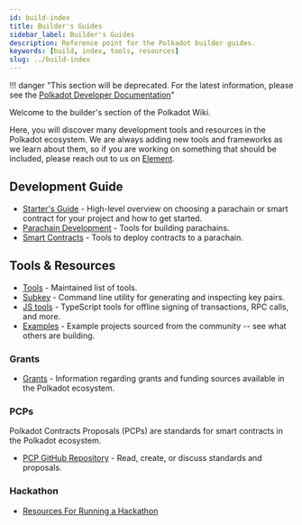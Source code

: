 ```yaml
---
id: build-index
title: Builder's Guides
sidebar_label: Builder's Guides
description: Reference point for the Polkadot builder guides.
keywords: [build, index, tools, resources]
slug: ../build-index
---
```


!!! danger "This section will be deprecated. For the latest information, please see the [Polkadot Developer Documentation](https://docs.polkadot.com/)"


Welcome to the builder's section of the Polkadot Wiki.

Here, you will discover many development tools and resources in the Polkadot ecosystem. We are
always adding new tools and frameworks as we learn about them, so if you are working on something
that should be included, please reach out to us on
[Element](https://matrix.to/#/#polkadot-watercooler:matrix.org).

## Development Guide

- [Starter's Guide](build-guide.md) - High-level overview on choosing a parachain or smart contract
  for your project and how to get started.
- [Parachain Development](build-parachains.md) - Tools for building parachains.
- [Smart Contracts](build-smart-contracts.md) - Tools to deploy contracts to a parachain.

## Tools & Resources

- [Tools](build-tools-index.md) - Maintained list of tools.
- [Subkey](https://docs.polkadot.com/polkadot-protocol/basics/accounts/#using-subkey) - Command line utility
  for generating and inspecting key pairs.
- [JS tools](https://github.com/polkadot-js/tools) - TypeScript tools for offline signing of
  transactions, RPC calls, and more.
- [Examples](build-open-source.md) - Example projects sourced from the community -- see what others
  are building.

### Grants

- [Grants](../general/grants.md) - Information regarding grants and funding sources available in the
  Polkadot ecosystem.

### PCPs

Polkadot Contracts Proposals (PCPs) are standards for smart contracts in the Polkadot ecosystem.

- [PCP GitHub Repository](https://github.com/w3f/PCPs) - Read, create, or discuss standards and
  proposals.

### Hackathon

- [Resources For Running a Hackathon](build-hackathon.md)
